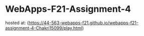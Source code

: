 # WebApps-F21-Assignment-4

hosted at: (https://44-563-webapps-f21.github.io/webapps-f21-assignment-4-Chakri15099/play.html)